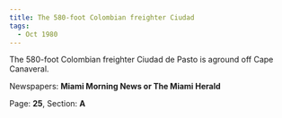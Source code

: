 ```yaml
---  
title: The 580-foot Colombian freighter Ciudad  
tags:  
  - Oct 1980  
---  
```

  
The 580-foot Colombian freighter Ciudad de Pasto is aground off Cape Canaveral.  
  
Newspapers: **Miami Morning News or The Miami Herald**  
  
Page: **25**, Section: **A** 
